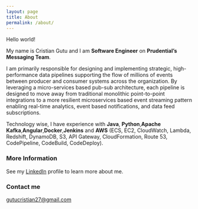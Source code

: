 ```yaml
---
layout: page
title: About
permalink: /about/
---
```

Hello world! 

My name is Cristian Gutu and I am __Software Engineer__ on __Prudential’s Messaging Team__.

I am primarily responsible for designing and implementing strategic, high-performance data pipelines supporting the flow of millions of events between producer and consumer systems across the organization. By leveraging a micro-services based pub-sub architecture, each pipeline is designed to move away from traditional monolithic point-to-point integrations to a more resilient microservices based event streaming pattern enabling real-time analytics, event based notifications, and data feed subscriptions.

Technology wise, I have experience with __Java__, __Python__,__Apache Kafka__,__Angular__,__Docker__,__Jenkins__ and __AWS__ (ECS, EC2, CloudWatch, Lambda, Redshift, DynamoDB, S3, API Gateway, CloudFormation, Route 53, CodePipeline, CodeBuild, CodeDeploy).

### More Information

See my [LinkedIn](https://www.linkedin.com/in/gutucristian/) profile to learn more about me.

### Contact me

[gutucristian27@gmail.com](mailto:gutucristian27@gmail.com)
